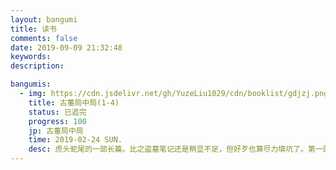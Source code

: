 ```yaml
---
layout: bangumi
title: 读书
comments: false
date: 2019-09-09 21:32:48
keywords:
description:

bangumis:
  - img: https://cdn.jsdelivr.net/gh/YuzeLiu1029/cdn/booklist/gdjzj.png
    title: 古董局中局(1-4)
    status: 已追完
    progress: 100
    jp: 古董局中局
    time: 2019-02-24 SUN.
    desc: 虎头蛇尾的一部长篇。比之盗墓笔记还是稍显不足，但好歹也算尽力填坑了。第一部真的精彩，看得人热血沸腾，开场一辆红旗轿车沿着长安街一开，整个小说逼格就奠定了。可惜后面几部容易让人分神，最后只想知道那个幕后Boss是不是自己心中所猜的人，马伯庸为了尽力给大家一个惊喜，硬是圆了一个结局，也算尽力了。目前大部分中国连载小说的通病了也算是。说到这又想到我意难平的盗墓笔记，唉。
---
```

